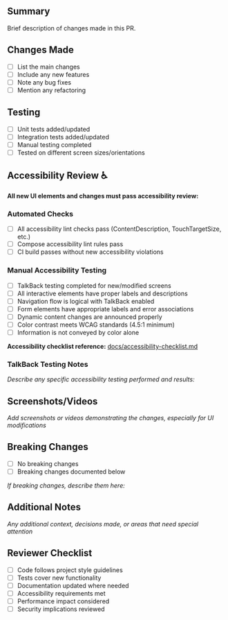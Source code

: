 ## Summary
Brief description of changes made in this PR.

## Changes Made
- [ ] List the main changes
- [ ] Include any new features
- [ ] Note any bug fixes
- [ ] Mention any refactoring

## Testing
- [ ] Unit tests added/updated
- [ ] Integration tests added/updated  
- [ ] Manual testing completed
- [ ] Tested on different screen sizes/orientations

## Accessibility Review ♿
**All new UI elements and changes must pass accessibility review:**

### Automated Checks
- [ ] All accessibility lint checks pass (ContentDescription, TouchTargetSize, etc.)
- [ ] Compose accessibility lint rules pass
- [ ] CI build passes without new accessibility violations

### Manual Accessibility Testing
- [ ] TalkBack testing completed for new/modified screens
- [ ] All interactive elements have proper labels and descriptions
- [ ] Navigation flow is logical with TalkBack enabled
- [ ] Form elements have appropriate labels and error associations
- [ ] Dynamic content changes are announced properly
- [ ] Color contrast meets WCAG standards (4.5:1 minimum)
- [ ] Information is not conveyed by color alone

**Accessibility checklist reference:** [docs/accessibility-checklist.md](docs/accessibility-checklist.md)

### TalkBack Testing Notes
_Describe any specific accessibility testing performed and results:_


## Screenshots/Videos
_Add screenshots or videos demonstrating the changes, especially for UI modifications_

## Breaking Changes
- [ ] No breaking changes
- [ ] Breaking changes documented below

_If breaking changes, describe them here:_


## Additional Notes
_Any additional context, decisions made, or areas that need special attention_

## Reviewer Checklist
- [ ] Code follows project style guidelines
- [ ] Tests cover new functionality  
- [ ] Documentation updated where needed
- [ ] Accessibility requirements met
- [ ] Performance impact considered
- [ ] Security implications reviewed